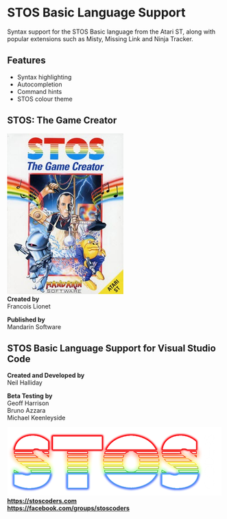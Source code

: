 # STOS Basic Language Support
Syntax support for the STOS Basic language from the Atari ST, along with popular extensions such as Misty, Missing Link and Ninja Tracker.  
## Features
- Syntax highlighting
- Autocompletion
- Command hints
- STOS colour theme

## STOS: The Game Creator
![Sample](./images/STOS.jpg)  
**Created by**  
Francois Lionet  

**Published by**  
Mandarin Software    

## STOS Basic Language Support for Visual Studio Code
**Created and Developed by**  
Neil Halliday  
  
**Beta Testing by**  
Geoff Harrison  
Bruno Azzara  
Michael Keenleyside  

![Sample light](./images/STOSCoders-dark.png)  
**https://stoscoders.com**  
**https://facebook.com/groups/stoscoders**      


